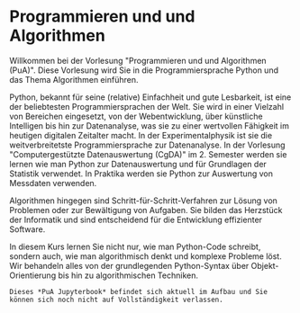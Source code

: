 # Programmieren und und Algorithmen

Willkommen bei der Vorlesung "Programmieren und und Algorithmen (PuA)". Diese Vorlesung wird Sie in die  Programmiersprache Python und das Thema Algorithmen einführen.

Python, bekannt für seine (relative) Einfachheit und gute Lesbarkeit, ist eine der beliebtesten Programmiersprachen der Welt. Sie wird in einer Vielzahl von Bereichen eingesetzt, von der Webentwicklung, über künstliche Intelligen bis hin zur Datenanalyse, was sie zu einer wertvollen Fähigkeit im heutigen digitalen Zeitalter macht. In der Experimentalphysik ist sie die weitverbreitetste Programmiersprache zur Datenanalyse. In der Vorlesung "Computergestützte Datenauswertung (CgDA)" im 2. Semester werden sie lernen wie man Python zur Datenauswertung und für Grundlagen der Statistik verwendet. In Praktika werden sie Python zur Auswertung von Messdaten verwenden.

Algorithmen hingegen sind Schritt-für-Schritt-Verfahren zur Lösung von Problemen oder zur Bewältigung von Aufgaben. Sie bilden das Herzstück der Informatik und sind entscheidend für die Entwicklung effizienter Software.

In diesem Kurs lernen Sie nicht nur, wie man Python-Code schreibt, sondern auch, wie man algorithmisch denkt und komplexe Probleme löst. Wir behandeln alles von der grundlegenden Python-Syntax über Objekt-Orientierung bis hin zu algorithmischen Techniken.

<!--```{admonition} Feedback zur Website-->
<!--:class: tip-->
<!--Sie können Feedback zur Website mithilfe von hypothes.is direkt auf der jeweiligen Website -->
<!--```-->

```{warning} 
Dieses *PuA Jupyterbook* befindet sich aktuell im Aufbau und Sie können sich noch nicht auf Vollständigkeit verlassen. 
```

```{tableofcontents}
```
